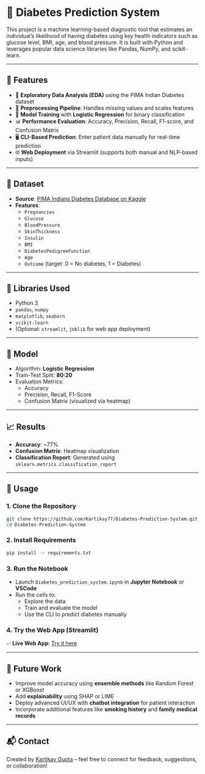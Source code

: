 # 💉 Diabetes Prediction System

This project is a machine learning-based diagnostic tool that estimates an individual’s likelihood of having diabetes using key health indicators such as glucose level, BMI, age, and blood pressure. It is built with Python and leverages popular data science libraries like Pandas, NumPy, and scikit-learn.

---

## 🚀 Features

- 🧪 **Exploratory Data Analysis (EDA)** using the PIMA Indian Diabetes dataset  
- 🔄 **Preprocessing Pipeline**: Handles missing values and scales features  
- 🤖 **Model Training** with **Logistic Regression** for binary classification  
- 📊 **Performance Evaluation**: Accuracy, Precision, Recall, F1-score, and Confusion Matrix  
- 🖥️ **CLI-Based Prediction**: Enter patient data manually for real-time prediction  
- 🌐 **Web Deployment** via Streamlit (supports both manual and NLP-based inputs)

---

## 📁 Dataset

- **Source**: [PIMA Indians Diabetes Database on Kaggle](https://www.kaggle.com/datasets/uciml/pima-indians-diabetes-database)
- **Features**:
  - `Pregnancies`  
  - `Glucose`  
  - `BloodPressure`  
  - `SkinThickness`  
  - `Insulin`  
  - `BMI`  
  - `DiabetesPedigreeFunction`  
  - `Age`  
  - `Outcome` (target: 0 = No diabetes, 1 = Diabetes)

---

## 🧰 Libraries Used

- Python 3  
- `pandas`, `numpy`  
- `matplotlib`, `seaborn`  
- `scikit-learn`  
- (Optional: `streamlit`, `joblib` for web app deployment)

---

## 🧠 Model

- Algorithm: **Logistic Regression**  
- Train-Test Split: **80:20**  
- Evaluation Metrics:  
  - Accuracy  
  - Precision, Recall, F1-Score  
  - Confusion Matrix (visualized via heatmap)

---

## 📈 Results

- **Accuracy**: ~77%  
- **Confusion Matrix**: Heatmap visualization  
- **Classification Report**: Generated using `sklearn.metrics.classification_report`

---

## 🔧 Usage

### 1. Clone the Repository

```bash
git clone https://github.com/Kartikay77/Diabetes-Prediction-System.git
cd Diabetes-Prediction-System
```

### 2. Install Requirements

```bash
pip install -r requirements.txt
```

### 3. Run the Notebook

- Launch `Diabetes_prediction_system.ipynb` in **Jupyter Notebook** or **VSCode**
- Run the cells to:
  - Explore the data
  - Train and evaluate the model
  - Use the CLI to predict diabetes manually

### 4. Try the Web App (Streamlit)

✅ **Live Web App**: [Try it here](https://diabetes-predictor-7nkfu3yuwvfajcqxucytrx.streamlit.app)

---

## 🌱 Future Work

- Improve model accuracy using **ensemble methods** like Random Forest or XGBoost  
- Add **explainability** using SHAP or LIME  
- Deploy advanced UI/UX with **chatbot integration** for patient interaction  
- Incorporate additional features like **smoking history** and **family medical records**

---

## 📬 Contact

Created by [Kartikay Gupta](https://github.com/Kartikay77) – feel free to connect for feedback, suggestions, or collaboration!
